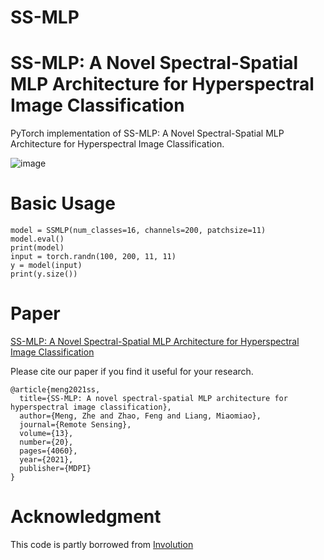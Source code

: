 # SS-MLP

# SS-MLP: A Novel Spectral-Spatial MLP Architecture for Hyperspectral Image Classification

PyTorch implementation of SS-MLP: A Novel Spectral-Spatial MLP Architecture for Hyperspectral Image Classification.

![image](fig/dynamic_kernel_generation.png)

# Basic Usage

```
model = SSMLP(num_classes=16, channels=200, patchsize=11)
model.eval()
print(model)
input = torch.randn(100, 200, 11, 11)
y = model(input)
print(y.size())
```

# Paper

[SS-MLP: A Novel Spectral-Spatial MLP Architecture for Hyperspectral Image Classification](https://www.mdpi.com/2072-4292/13/20/4060)

Please cite our paper if you find it useful for your research.

```
@article{meng2021ss,
  title={SS-MLP: A novel spectral-spatial MLP architecture for hyperspectral image classification},
  author={Meng, Zhe and Zhao, Feng and Liang, Miaomiao},
  journal={Remote Sensing},
  volume={13},
  number={20},
  pages={4060},
  year={2021},
  publisher={MDPI}
}
```

# Acknowledgment

This code is partly borrowed from [Involution](https://github.com/d-li14/involution)
